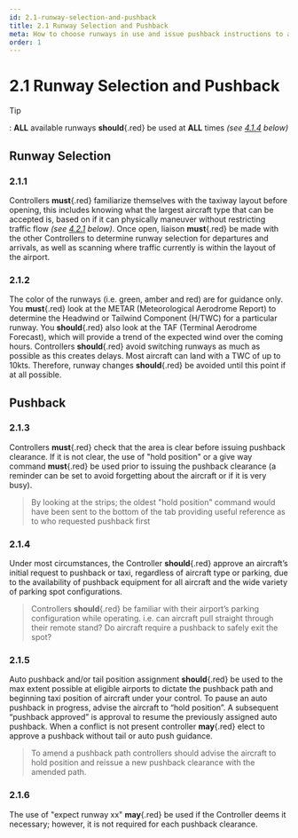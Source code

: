 ```yaml
---
id: 2.1-runway-selection-and-pushback
title: 2.1 Runway Selection and Pushback
meta: How to choose runways in use and issue pushback instructions to aircraft
order: 1
---
```


# 2.1  Runway Selection and Pushback

 

Tip

: **ALL** available runways **should**{.red} be used at **ALL** times *(see [4.1.4](/guide/atc-manual/4.-atis/4.1-overview#4.1.4) below)*

 

## Runway Selection 



### 2.1.1    

Controllers **must**{.red} familiarize themselves with the taxiway layout before opening, this includes knowing what the largest aircraft type that can be accepted is, based on if it can physically maneuver without restricting traffic flow *(see [4.2.1](/guide/atc-manual/4.-atis/4.2-remarks-and-notams#4.2.1) below)*. Once open, liaison **must**{.red} be made with the other Controllers to determine runway selection for departures and arrivals, as well as scanning where traffic currently is within the layout of the airport.



### 2.1.2    

The color of the runways (i.e. green, amber and red) are for guidance only. You **must**{.red} look at the METAR (Meteorological Aerodrome Report) to determine the Headwind or Tailwind Component (H/TWC) for a particular runway. You **should**{.red} also look at the TAF (Terminal Aerodrome Forecast), which will provide a trend of the expected wind over the coming hours. Controllers **should**{.red} avoid switching runways as much as possible as this creates delays. Most aircraft can land with a TWC of up to 10kts. Therefore, runway changes **should**{.red} be avoided until this point if at all possible.



## Pushback



### 2.1.3    

Controllers **must**{.red} check that the area is clear before issuing pushback clearance. If it is not clear, the use of "hold position" or a give way command **must**{.red} be used prior to issuing the pushback clearance (a reminder can be set to avoid forgetting about the aircraft or if it is very busy).

> By looking at the strips; the oldest "hold position" command would have been sent to the bottom of the tab providing useful reference as to who requested pushback first

### 2.1.4   

Under most circumstances, the Controller **should**{.red} approve an aircraft’s initial request to pushback or taxi, regardless of aircraft type or parking, due to the availability of pushback equipment for all aircraft and the wide variety of parking spot configurations.

> Controllers **should**{.red} be familiar with their airport’s parking configuration while operating. i.e. can aircraft pull straight through their remote stand? Do aircraft require a pushback to safely exit the spot?

### 2.1.5

Auto pushback and/or tail position assignment **should**{.red} be used to the max extent possible at eligible airports to dictate the pushback path and beginning taxi position of aircraft under your control. To pause an auto pushback in progress, advise the aircraft to “hold position”. A subsequent “pushback approved” is approval to resume the previously assigned auto pushback. When a conflict is not present controller **may**{.red} elect to approve a pushback without tail or auto push guidance.

>  To amend a pushback path controllers should advise the aircraft to hold position and reissue a new pushback clearance with the amended path.

### 2.1.6    

The use of "expect runway xx" **may**{.red} be used if the Controller deems it necessary; however, it is not required for each pushback clearance.

